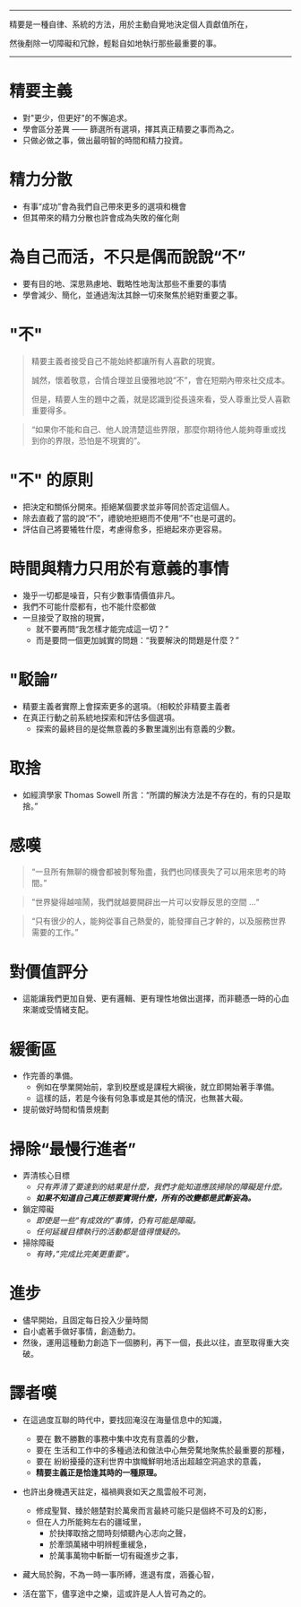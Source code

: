 <hr>
<p>精要是一種自律、系統的方法，用於主動自覺地決定個人貢獻值所在，</p>
<p>然後剷除一切障礙和冗餘，輕鬆自如地執行那些最重要的事。</p>
<hr>

# 精要主義
- 對"更少，但更好"的不懈追求。
- 學會區分差異 —— 篩選所有選項，擇其真正精要之事而為之。
- 只做必做之事，做出最明智的時間和精力投資。

# 精力分散
- 有事“成功”會為我們自己帶來更多的選項和機會 
- 但其帶來的精力分散也許會成為失敗的催化劑

# 為自己而活，不只是偶而說說“不”
- 要有目的地、深思熟慮地、戰略性地淘汰那些不重要的事情
- 學會減少、簡化，並通過淘汰其餘一切來聚焦於絕對重要之事。

# "不"
> 精要主義者接受自己不能始終都讓所有人喜歡的現實。
> 
> 誠然，懷着敬意，合情合理並且優雅地說“不”，會在短期內帶來社交成本。
> 
> 但是，精要人生的題中之義，就是認識到從長遠來看，受人尊重比受人喜歡重要得多。

> “如果你不能和自己、他人說清楚這些界限，那麼你期待他人能夠尊重或找到你的界限，恐怕是不現實的”。

# "不" 的原則
- 把決定和關係分開來。拒絕某個要求並非等同於否定這個人。
- 除去直截了當的說“不”，禮貌地拒絕而不使用“不”也是可選的。
- 評估自己將要犧牲什麼，考慮得愈多，拒絕起來亦更容易。

# 時間與精力只用於有意義的事情
- 幾乎一切都是噪音，只有少數事情價值非凡。
- 我們不可能什麼都有，也不能什麼都做
- 一旦接受了取捨的現實，
	- 就不要再問“我怎樣才能完成這一切？”
	- 而是要問一個更加誠實的問題：“我要解決的問題是什麼？”

# "駁論”
- 精要主義者實際上會探索更多的選項。（相較於非精要主義者
- 在真正行動之前系統地探索和評估多個選項。
	- 探索的最終目的是從無意義的多數里識別出有意義的少數。

# 取捨
- 如經濟學家 Thomas Sowell 所言：“所謂的解決方法是不存在的，有的只是取捨。”

# 感嘆
> “一旦所有無聊的機會都被剝奪殆盡，我們也同樣喪失了可以用來思考的時間。”

> ”世界變得越喧鬧，我們就越要開辟出一片可以安靜反思的空間 ...“

> “只有很少的人，能夠從事自己熱愛的，能發揮自己才幹的，以及服務世界需要的工作。”

# 對價值評分
- 這能讓我們更加自覺、更有邏輯、更有理性地做出選擇，而非聽憑一時的心血來潮或受情緒支配。

# 緩衝區
- 作完善的準備。
	- 例如在學業開始前，拿到校歷或是課程大綱後，就立即開始著手準備。
	- 這樣的話，若是今後有何急事或是其他的情況，也無甚大礙。
- 提前做好時間和情景規劃

# 掃除“最慢行進者”
- 弄清核心目標
	 - *只有弄清了要達到的結果是什麼，我們才能知道應該掃除的障礙是什麼。*
	 - ***如果不知道自己真正想要實現什麼，所有的改變都是武斷妄為。***
- 鎖定障礙
	 - *即使是一些“有成效的”事情，仍有可能是障礙。*
	 - *任何延緩目標執行的活動都是值得懷疑的。*
- 掃除障礙
	 - *有時，”完成比完美更重要“。*

# 進步
- 儘早開始，且固定每日投入少量時間
- 自小處著手做好事情，創造動力。
- 然後，運用這種動力創造下一個勝利，再下一個，長此以往，直至取得重大突破。

# 譯者嘆
- 在這過度互聯的時代中，要找回淹沒在海量信息中的知識，
	- 要在 數不勝數的事務中集中攻克有意義的少數，
	- 要在 生活和工作中的多種過法和做法中心無旁騖地聚焦於最重要的那種，
	- 要在 紛紛擾擾的逐利世界中旗幟鮮明地活出超越空洞追求的意義，
	- **精要主義正是恰逢其時的一種原理。**

- 也許出身機遇天註定，福禍興衰如天之風雲般不可測，
	- 修成聖賢、臻於翹楚對於萬衆而言最終可能只是個終不可及的幻影，
	- 但在人力所能夠左右的疆域里，
		- 於抉擇取捨之間時刻傾聽內心志向之聲，
		- 於牽頭萬緒中明辨輕重緩急，
		- 於萬事萬物中斬斷一切有礙進步之事，
 - 藏大局於胸，不為一時一事所縛，進退有度，涵養心智，
 - 活在當下，儘享途中之樂，這或許是人人皆可為之的。
